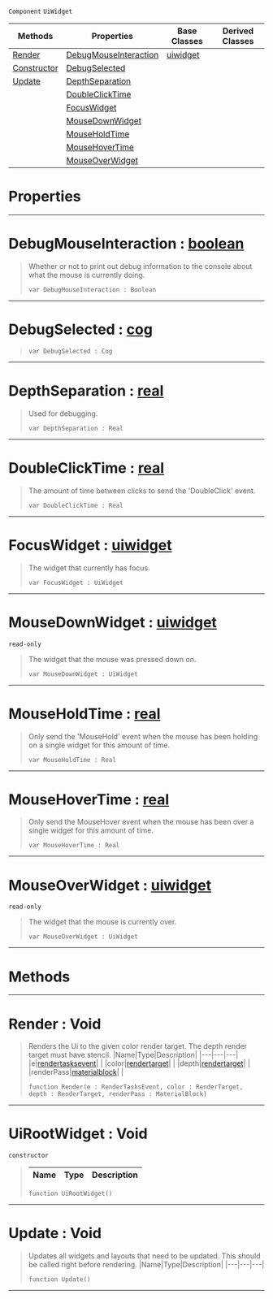  `Component` `UiWidget`



|Methods|Properties|Base Classes|Derived Classes|
|---|---|---|---|
|[ Render](https://plasmaengine.github.io/PlasmaDocs/Plasma1/C++/code_reference/class_reference/uirootwidget.md#render-void)|[ DebugMouseInteraction](https://plasmaengine.github.io/PlasmaDocs/Plasma1/C++/code_reference/class_reference/uirootwidget.md#debugmouseinteraction-ze)|[uiwidget](https://plasmaengine.github.io/PlasmaDocs/Plasma1/C++/code_reference/class_reference/uiwidget.md)| |
|[ Constructor](https://plasmaengine.github.io/PlasmaDocs/Plasma1/C++/code_reference/class_reference/uirootwidget.md#uirootwidget-void)|[ DebugSelected](https://plasmaengine.github.io/PlasmaDocs/Plasma1/C++/code_reference/class_reference/uirootwidget.md#debugselected-plasma-engin)| | |
|[ Update](https://plasmaengine.github.io/PlasmaDocs/Plasma1/C++/code_reference/class_reference/uirootwidget.md#update-void)|[ DepthSeparation](https://plasmaengine.github.io/PlasmaDocs/Plasma1/C++/code_reference/class_reference/uirootwidget.md#depthseparation-plasma-eng)| | |
| |[ DoubleClickTime](https://plasmaengine.github.io/PlasmaDocs/Plasma1/C++/code_reference/class_reference/uirootwidget.md#doubleclicktime-plasma-eng)| | |
| |[ FocusWidget](https://plasmaengine.github.io/PlasmaDocs/Plasma1/C++/code_reference/class_reference/uirootwidget.md#focuswidget-plasma-engine)| | |
| |[ MouseDownWidget](https://plasmaengine.github.io/PlasmaDocs/Plasma1/C++/code_reference/class_reference/uirootwidget.md#mousedownwidget-plasma-eng)| | |
| |[ MouseHoldTime](https://plasmaengine.github.io/PlasmaDocs/Plasma1/C++/code_reference/class_reference/uirootwidget.md#mouseholdtime-plasma-engin)| | |
| |[ MouseHoverTime](https://plasmaengine.github.io/PlasmaDocs/Plasma1/C++/code_reference/class_reference/uirootwidget.md#mousehovertime-plasma-engi)| | |
| |[ MouseOverWidget](https://plasmaengine.github.io/PlasmaDocs/Plasma1/C++/code_reference/class_reference/uirootwidget.md#mouseoverwidget-plasma-eng)| | |


 #  Properties


---  
 #  DebugMouseInteraction : [boolean](https://plasmaengine.github.io/PlasmaDocs/Plasma1/C++/code_reference/lightning_base_types/boolean.md)

> Whether or not to print out debug information to the console about what the mouse is currently doing.
> ``` lang=cpp, name=Lightning
> var DebugMouseInteraction : Boolean


---  
 #  DebugSelected : [cog](https://plasmaengine.github.io/PlasmaDocs/Plasma1/C++/code_reference/class_reference/cog.md)

> 
> ``` lang=cpp, name=Lightning
> var DebugSelected : Cog


---  
 #  DepthSeparation : [real](https://plasmaengine.github.io/PlasmaDocs/Plasma1/C++/code_reference/lightning_base_types/real.md)

> Used for debugging.
> ``` lang=cpp, name=Lightning
> var DepthSeparation : Real


---  
 #  DoubleClickTime : [real](https://plasmaengine.github.io/PlasmaDocs/Plasma1/C++/code_reference/lightning_base_types/real.md)

> The amount of time between clicks to send the 'DoubleClick' event.
> ``` lang=cpp, name=Lightning
> var DoubleClickTime : Real


---  
 #  FocusWidget : [uiwidget](https://plasmaengine.github.io/PlasmaDocs/Plasma1/C++/code_reference/class_reference/uiwidget.md)

> The widget that currently has focus.
> ``` lang=cpp, name=Lightning
> var FocusWidget : UiWidget


---  
 #  MouseDownWidget : [uiwidget](https://plasmaengine.github.io/PlasmaDocs/Plasma1/C++/code_reference/class_reference/uiwidget.md)

 `read-only`

> The widget that the mouse was pressed down on.
> ``` lang=cpp, name=Lightning
> var MouseDownWidget : UiWidget


---  
 #  MouseHoldTime : [real](https://plasmaengine.github.io/PlasmaDocs/Plasma1/C++/code_reference/lightning_base_types/real.md)

> Only send the 'MouseHold' event when the mouse has been holding on a single widget for this amount of time.
> ``` lang=cpp, name=Lightning
> var MouseHoldTime : Real


---  
 #  MouseHoverTime : [real](https://plasmaengine.github.io/PlasmaDocs/Plasma1/C++/code_reference/lightning_base_types/real.md)

> Only send the MouseHover event when the mouse has been over a single widget for this amount of time.
> ``` lang=cpp, name=Lightning
> var MouseHoverTime : Real


---  
 #  MouseOverWidget : [uiwidget](https://plasmaengine.github.io/PlasmaDocs/Plasma1/C++/code_reference/class_reference/uiwidget.md)

 `read-only`

> The widget that the mouse is currently over.
> ``` lang=cpp, name=Lightning
> var MouseOverWidget : UiWidget


---  
 #  Methods


---  
 #  Render : Void

> Renders the Ui to the given color render target. The depth render target must have stencil.
> |Name|Type|Description|
> |---|---|---|
> |e|[rendertasksevent](https://plasmaengine.github.io/PlasmaDocs/Plasma1/C++/code_reference/class_reference/rendertasksevent.md)| |
> |color|[rendertarget](https://plasmaengine.github.io/PlasmaDocs/Plasma1/C++/code_reference/class_reference/rendertarget.md)| |
> |depth|[rendertarget](https://plasmaengine.github.io/PlasmaDocs/Plasma1/C++/code_reference/class_reference/rendertarget.md)| |
> |renderPass|[materialblock](https://plasmaengine.github.io/PlasmaDocs/Plasma1/C++/code_reference/class_reference/materialblock.md)| |
> ``` lang=cpp, name=Lightning
> function Render(e : RenderTasksEvent, color : RenderTarget, depth : RenderTarget, renderPass : MaterialBlock)
> ``` 


---  
 #  UiRootWidget : Void

 `constructor`

> 
> |Name|Type|Description|
> |---|---|---|
> ``` lang=cpp, name=Lightning
> function UiRootWidget()
> ``` 


---  
 #  Update : Void

> Updates all widgets and layouts that need to be updated. This should be called right before rendering.
> |Name|Type|Description|
> |---|---|---|
> ``` lang=cpp, name=Lightning
> function Update()
> ``` 


---  
 

 